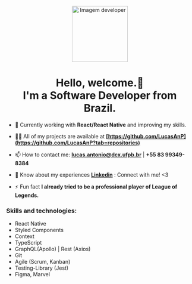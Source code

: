 <p align="center">
   <img width="150px" src="https://github.com/niubajr19/niubajr19/blob/main/giphy.gif" alt="Imagem developer" />
</p>

<h1 align="center">Hello, welcome.👋<br/> I'm a Software Developer from Brazil.</h1>

- 🌱 Currently working with **React/React Native** and improving my skills.

- 👨‍💻 All of my projects are available at **[https://github.com/LucasAnP](https://github.com/LucasAnP?tab=repositories)**

- 📫 How to contact me: **lucas.antonio@dcx.ufpb.br** | **+55 83 99349-8384**

- 📄 Know about my experiences **[Linkedin](https://www.linkedin.com/in/lucas-antonio-silva/)**
: Connect with me! <3

- ⚡ Fun fact **I already tried to be a professional player of League of Legends.**

<h3 align="left">Skills and technologies:</h3>
<ul>
   <li>React Native</li>
   <li>Styled Components</li>
   <li>Context</li>
   <li>TypeScript</li>
   <li>GraphQL(Apollo) | Rest (Axios)</li>
   <li>Git</li>
   <li>Agile (Scrum, Kanban)</li>
   <li>Testing-Library (Jest)</li>
   <li>Figma, Marvel</li>
</ul>



